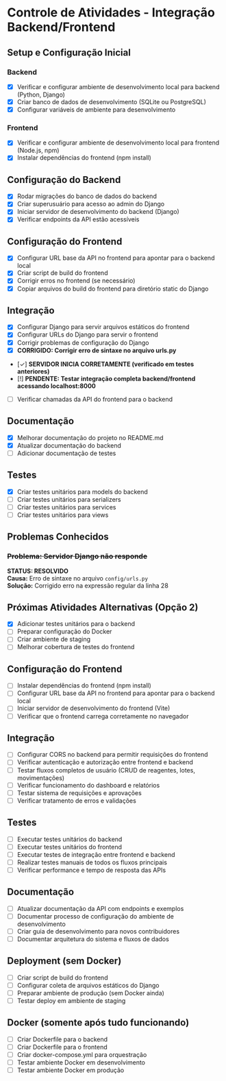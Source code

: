 # Controle de Atividades - Integração Backend/Frontend

## Setup e Configuração Inicial

### Backend
- [x] Verificar e configurar ambiente de desenvolvimento local para backend (Python, Django)
- [x] Criar banco de dados de desenvolvimento (SQLite ou PostgreSQL)
- [x] Configurar variáveis de ambiente para desenvolvimento

### Frontend
- [x] Verificar e configurar ambiente de desenvolvimento local para frontend (Node.js, npm)
- [x] Instalar dependências do frontend (npm install)

## Configuração do Backend

- [x] Rodar migrações do banco de dados do backend
- [x] Criar superusuário para acesso ao admin do Django
- [x] Iniciar servidor de desenvolvimento do backend (Django)
- [x] Verificar endpoints da API estão acessíveis

## Configuração do Frontend

- [x] Configurar URL base da API no frontend para apontar para o backend local
- [x] Criar script de build do frontend
- [x] Corrigir erros no frontend (se necessário)
- [x] Copiar arquivos do build do frontend para diretório static do Django

## Integração

- [x] Configurar Django para servir arquivos estáticos do frontend
- [x] Configurar URLs do Django para servir o frontend
- [x] Corrigir problemas de configuração do Django
- [x] **CORRIGIDO: Corrigir erro de sintaxe no arquivo urls.py**
- [✓] **SERVIDOR INICIA CORRETAMENTE (verificado em testes anteriores)**
- [!] **PENDENTE: Testar integração completa backend/frontend acessando localhost:8000**
- [ ] Verificar chamadas da API do frontend para o backend

## Documentação

- [x] Melhorar documentação do projeto no README.md
- [x] Atualizar documentação do backend
- [ ] Adicionar documentação de testes

## Testes

- [x] Criar testes unitários para models do backend
- [ ] Criar testes unitários para serializers
- [ ] Criar testes unitários para services
- [ ] Criar testes unitários para views

## Problemas Conhecidos

### ~~Problema: Servidor Django não responde~~
**STATUS: RESOLVIDO**  
**Causa:** Erro de sintaxe no arquivo `config/urls.py`  
**Solução:** Corrigido erro na expressão regular da linha 28

## Próximas Atividades Alternativas (Opção 2)
- [x] Adicionar testes unitários para o backend
- [ ] Preparar configuração do Docker
- [ ] Criar ambiente de staging
- [ ] Melhorar cobertura de testes do frontend

## Configuração do Frontend

- [ ] Instalar dependências do frontend (npm install)
- [ ] Configurar URL base da API no frontend para apontar para o backend local
- [ ] Iniciar servidor de desenvolvimento do frontend (Vite)
- [ ] Verificar que o frontend carrega corretamente no navegador

## Integração

- [ ] Configurar CORS no backend para permitir requisições do frontend
- [ ] Verificar autenticação e autorização entre frontend e backend
- [ ] Testar fluxos completos de usuário (CRUD de reagentes, lotes, movimentações)
- [ ] Verificar funcionamento do dashboard e relatórios
- [ ] Testar sistema de requisições e aprovações
- [ ] Verificar tratamento de erros e validações

## Testes

- [ ] Executar testes unitários do backend
- [ ] Executar testes unitários do frontend
- [ ] Executar testes de integração entre frontend e backend
- [ ] Realizar testes manuais de todos os fluxos principais
- [ ] Verificar performance e tempo de resposta das APIs

## Documentação

- [ ] Atualizar documentação da API com endpoints e exemplos
- [ ] Documentar processo de configuração do ambiente de desenvolvimento
- [ ] Criar guia de desenvolvimento para novos contribuidores
- [ ] Documentar arquitetura do sistema e fluxos de dados

## Deployment (sem Docker)

- [ ] Criar script de build do frontend
- [ ] Configurar coleta de arquivos estáticos do Django
- [ ] Preparar ambiente de produção (sem Docker ainda)
- [ ] Testar deploy em ambiente de staging

## Docker (somente após tudo funcionando)

- [ ] Criar Dockerfile para o backend
- [ ] Criar Dockerfile para o frontend
- [ ] Criar docker-compose.yml para orquestração
- [ ] Testar ambiente Docker em desenvolvimento
- [ ] Testar ambiente Docker em produção